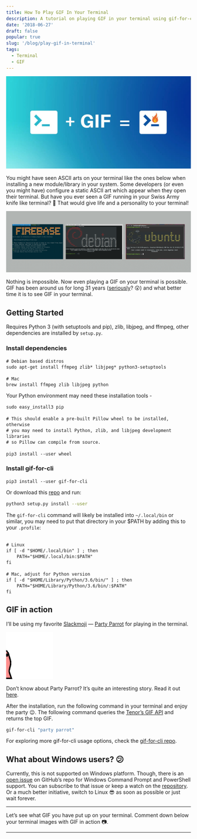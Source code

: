 ```yaml
---
title: How To Play GIF In Your Terminal
description: A tutorial on playing GIF in your terminal using gif-for-cli in Linux or Mac OS
date: '2018-06-27'
draft: false
popular: true
slug: '/blog/play-gif-in-terminal'
tags:
  - Terminal
  - GIF
---
```


![Play GIF In Terminal](./images/gif-in-terminal.jpg)

You might have seen ASCII arts on your terminal like the ones below when installing a new module/library in your system. Some developers (or even you might have) configure a static ASCII art which appear when they open their terminal. But have you ever seen a GIF running in your Swiss Army knife like terminal? 👀 That would give life and a personality to your terminal!

![ASCII in Terminal](./images/ascii-in-terminal.png)

Nothing is impossible. Now even playing a GIF on your terminal is possible. GIF has been around us for long 31 years ([seriously](https://en.wikipedia.org/wiki/GIF)? 😲) and what better time it is to see GIF in your terminal.

## Getting Started

Requires Python 3 (with setuptools and pip), zlib, libjpeg, and ffmpeg, other dependencies are installed by `setup.py`.

### Install dependencies

```shell
# Debian based distros
sudo apt-get install ffmpeg zlib* libjpeg* python3-setuptools

# Mac
brew install ffmpeg zlib libjpeg python
```

Your Python environment may need these installation tools -

```shell
sudo easy_install3 pip

# This should enable a pre-built Pillow wheel to be installed, otherwise
# you may need to install Python, zlib, and libjpeg development libraries
# so Pillow can compile from source.

pip3 install --user wheel
```

### Install gif-for-cli

```shell
pip3 install --user gif-for-cli
```

Or download this [repo](https://github.com/google/gif-for-cli) and run:

```bash
python3 setup.py install --user
```

The `gif-for-cli` command will likely be installed into `~/.local/bin` or similar, you may need to put that directory in your \$PATH by adding this to your `.profile`:

```shell

# Linux
if [ -d "$HOME/.local/bin" ] ; then
    PATH="$HOME/.local/bin:$PATH"
fi

# Mac, adjust for Python version
if [ -d "$HOME/Library/Python/3.6/bin/" ] ; then
    PATH="$HOME/Library/Python/3.6/bin/:$PATH"
fi

```

## GIF in action

I’ll be using my favorite [Slackmoji](https://slackmojis.com/) — [Party Parrot](http://cultofthepartyparrot.com/) for playing in the terminal.

![Party Parrot](./images/party-parrot-gif.gif)

Don’t know about Party Parrot? It’s quite an interesting story. Read it out [here](https://mashable.com/2017/07/13/cult-of-the-party-parrot-slack-reddit-meme/).

After the installation, run the following command in your terminal and enjoy the party 😉. The following command queries the [Tenor’s GIF API](https://tenor.com/gifapi) and returns the top GIF.

```bash
gif-for-cli "party parrot"
```

For exploring more gif-for-cli usage options, check the [gif-for-cli repo](https://github.com/google/gif-for-cli/blob/master/README.md#usage).

## What about Windows users? 😕

Currently, this is not supported on Windows platform. Though, there is an [open issue](https://github.com/google/gif-for-cli/issues/5) on GitHub’s repo for Windows Command Prompt and PowerShell support. You can subscribe to that issue or keep a watch on the [repository](https://github.com/google/gif-for-cli). Or a much better initiative, switch to Linux 😎 as soon as possible or just wait forever.

---

Let’s see what GIF you have put up on your terminal. Comment down below your terminal images with GIF in action 📷.

---
